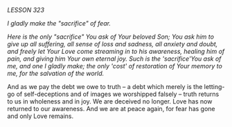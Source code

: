 *LESSON 323*

*I gladly make the "sacrifice" of fear.*

_Here is the only "sacrifice" You ask of Your beloved Son; You ask him to give up all suffering, all sense of loss and sadness, all anxiety and doubt, and freely let Your Love come streaming in to his awareness, healing him of pain, and giving him Your own eternal joy. Such is the 'sacrifice'You ask of me, and one I gladly make; the only 'cost' of restoration of Your memory to me, for the salvation of the world._

And as we pay the debt we owe to truth – a debt which merely is the letting-go of self-deceptions and of images we worshipped falsely – truth returns to us in wholeness and in joy. We are deceived no longer. Love has now returned to our awareness. And we are at peace again, for fear has gone and only Love remains.